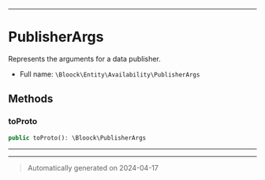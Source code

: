 ***

# PublisherArgs

Represents the arguments for a data publisher.



* Full name: `\Bloock\Entity\Availability\PublisherArgs`




## Methods


### toProto



```php
public toProto(): \Bloock\PublisherArgs
```












***


***
> Automatically generated on 2024-04-17
